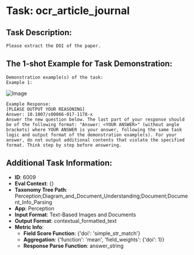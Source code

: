 # Task: ocr_article_journal

## Task Description:

```
Please extract the DOI of the paper.
```

## The 1-shot Example for Task Demonstration:

```
Demonstration example(s) of the task:
Example 1:
```

![Image](Figure1.png)

```
Example Response:
[PLEASE OUTPUT YOUR REASONING]
Answer: 10.1007/s00066-017-1178-x
Answer the new question below. The last part of your response should be of the following format: "Answer: <YOUR ANSWER>" (without angle brackets) where YOUR ANSWER is your answer, following the same task logic and output format of the demonstration example(s). For your answer, do not output additional contents that violate the specified format. Think step by step before answering.
```

## Additional Task Information:

- **ID**: 6009
- **Eval Context**: {}
- **Taxonomy Tree Path**: Perception;Diagram_and_Document_Understanding;Document;Document_Info_Parsing
- **App**: Perception
- **Input Format**: Text-Based Images and Documents
- **Output Format**: contextual_formatted_text
- **Metric Info**:
  - **Field Score Function**: {'doi': 'simple_str_match'}
  - **Aggregation**: {'function': 'mean', 'field_weights': {'doi': 1}}
  - **Response Parse Function**: answer_string

